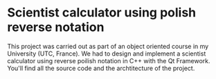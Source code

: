 # Scientist calculator using polish reverse notation

This project was carried out as part of an object oriented course in my University (UTC, France).
We had to design and implement a scientist calculator using reverse poilish notation in C++ with the Qt Framework. You'll find all the source code and the archtitecture of the project.
